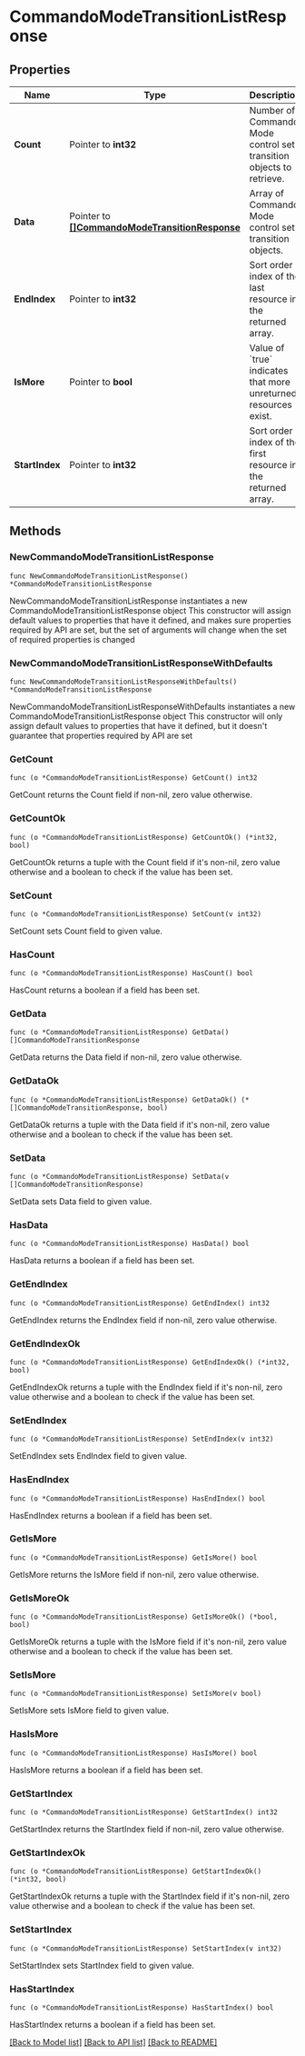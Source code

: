 # CommandoModeTransitionListResponse

## Properties

Name | Type | Description | Notes
------------ | ------------- | ------------- | -------------
**Count** | Pointer to **int32** | Number of Commando Mode control set transition objects to retrieve. | [optional] 
**Data** | Pointer to [**[]CommandoModeTransitionResponse**](CommandoModeTransitionResponse.md) | Array of Commando Mode control set transition objects. | [optional] 
**EndIndex** | Pointer to **int32** | Sort order index of the last resource in the returned array. | [optional] 
**IsMore** | Pointer to **bool** | Value of &#x60;true&#x60; indicates that more unreturned resources exist. | [optional] [default to false]
**StartIndex** | Pointer to **int32** | Sort order index of the first resource in the returned array. | [optional] 

## Methods

### NewCommandoModeTransitionListResponse

`func NewCommandoModeTransitionListResponse() *CommandoModeTransitionListResponse`

NewCommandoModeTransitionListResponse instantiates a new CommandoModeTransitionListResponse object
This constructor will assign default values to properties that have it defined,
and makes sure properties required by API are set, but the set of arguments
will change when the set of required properties is changed

### NewCommandoModeTransitionListResponseWithDefaults

`func NewCommandoModeTransitionListResponseWithDefaults() *CommandoModeTransitionListResponse`

NewCommandoModeTransitionListResponseWithDefaults instantiates a new CommandoModeTransitionListResponse object
This constructor will only assign default values to properties that have it defined,
but it doesn't guarantee that properties required by API are set

### GetCount

`func (o *CommandoModeTransitionListResponse) GetCount() int32`

GetCount returns the Count field if non-nil, zero value otherwise.

### GetCountOk

`func (o *CommandoModeTransitionListResponse) GetCountOk() (*int32, bool)`

GetCountOk returns a tuple with the Count field if it's non-nil, zero value otherwise
and a boolean to check if the value has been set.

### SetCount

`func (o *CommandoModeTransitionListResponse) SetCount(v int32)`

SetCount sets Count field to given value.

### HasCount

`func (o *CommandoModeTransitionListResponse) HasCount() bool`

HasCount returns a boolean if a field has been set.

### GetData

`func (o *CommandoModeTransitionListResponse) GetData() []CommandoModeTransitionResponse`

GetData returns the Data field if non-nil, zero value otherwise.

### GetDataOk

`func (o *CommandoModeTransitionListResponse) GetDataOk() (*[]CommandoModeTransitionResponse, bool)`

GetDataOk returns a tuple with the Data field if it's non-nil, zero value otherwise
and a boolean to check if the value has been set.

### SetData

`func (o *CommandoModeTransitionListResponse) SetData(v []CommandoModeTransitionResponse)`

SetData sets Data field to given value.

### HasData

`func (o *CommandoModeTransitionListResponse) HasData() bool`

HasData returns a boolean if a field has been set.

### GetEndIndex

`func (o *CommandoModeTransitionListResponse) GetEndIndex() int32`

GetEndIndex returns the EndIndex field if non-nil, zero value otherwise.

### GetEndIndexOk

`func (o *CommandoModeTransitionListResponse) GetEndIndexOk() (*int32, bool)`

GetEndIndexOk returns a tuple with the EndIndex field if it's non-nil, zero value otherwise
and a boolean to check if the value has been set.

### SetEndIndex

`func (o *CommandoModeTransitionListResponse) SetEndIndex(v int32)`

SetEndIndex sets EndIndex field to given value.

### HasEndIndex

`func (o *CommandoModeTransitionListResponse) HasEndIndex() bool`

HasEndIndex returns a boolean if a field has been set.

### GetIsMore

`func (o *CommandoModeTransitionListResponse) GetIsMore() bool`

GetIsMore returns the IsMore field if non-nil, zero value otherwise.

### GetIsMoreOk

`func (o *CommandoModeTransitionListResponse) GetIsMoreOk() (*bool, bool)`

GetIsMoreOk returns a tuple with the IsMore field if it's non-nil, zero value otherwise
and a boolean to check if the value has been set.

### SetIsMore

`func (o *CommandoModeTransitionListResponse) SetIsMore(v bool)`

SetIsMore sets IsMore field to given value.

### HasIsMore

`func (o *CommandoModeTransitionListResponse) HasIsMore() bool`

HasIsMore returns a boolean if a field has been set.

### GetStartIndex

`func (o *CommandoModeTransitionListResponse) GetStartIndex() int32`

GetStartIndex returns the StartIndex field if non-nil, zero value otherwise.

### GetStartIndexOk

`func (o *CommandoModeTransitionListResponse) GetStartIndexOk() (*int32, bool)`

GetStartIndexOk returns a tuple with the StartIndex field if it's non-nil, zero value otherwise
and a boolean to check if the value has been set.

### SetStartIndex

`func (o *CommandoModeTransitionListResponse) SetStartIndex(v int32)`

SetStartIndex sets StartIndex field to given value.

### HasStartIndex

`func (o *CommandoModeTransitionListResponse) HasStartIndex() bool`

HasStartIndex returns a boolean if a field has been set.


[[Back to Model list]](../README.md#documentation-for-models) [[Back to API list]](../README.md#documentation-for-api-endpoints) [[Back to README]](../README.md)


